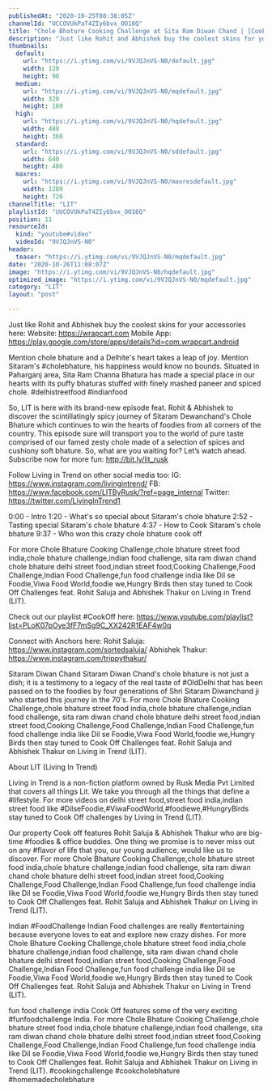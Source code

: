 ```yaml
---
publishedAt: "2020-10-25T08:38:05Z"
channelId: "UCCOVUkPaT4ZIy6bvx_OO16Q"
title: "Chole Bhature Cooking Challenge at Sita Ram Diwan Chand | [Cook Off#20]"
description: "Just like Rohit and Abhishek buy the coolest skins for your accessories here:\nWebsite: https://wrapcart.com\nMobile App: https://play.google.com/store/apps/details?id=com.wrapcart.android\n\nMention chole bhature and a Delhite's heart takes a leap of joy. Mention Sitaram's #cholebhature, his happiness would know no bounds. Situated in Paharganj area, Sita Ram Channa Bhatura has made a special place in our hearts with its puffy bhaturas stuffed with finely mashed paneer and spiced chole. #delhistreetfood #indianfood\n\nSo, LIT is here with its brand-new episode feat. Rohit & Abhishek to discover the scintillatingly spicy journey of Sitaram Dewanchand's Chole Bhature which continues to win the hearts of foodies from all corners of the country. This episode sure will transport you to the world of pure taste comprised of our famed zesty chole made of a selection of spices and cushiony soft bhature. So, what are you waiting for? Let’s watch ahead. Subscribe now for more fun: http://bit.ly/lit_rusk\n\nFollow Living in Trend on other social media too:\nIG: https://www.instagram.com/livingintrend/\nFB: https://www.facebook.com/LITByRusk/?ref=page_internal \nTwitter: https://twitter.com/LivingInTrend1\n\n0:00 - Intro\n1:20 - What's so special about Sitaram's chole bhature\n2:52 - Tasting special Sitaram's chole bhature\n4:37 - How to Cook Sitaram's chole bhature\n9:37 - Who won this crazy chole bhature cook off\n\nFor more Chole Bhature Cooking Challenge,chole bhature street food india,chole bhature challenge,indian food challenge, sita ram diwan chand chole bhature delhi street food,indian street food,Cooking Challenge,Food Challenge,Indian Food Challenge,fun food challenge india like Dil se Foodie,Viwa Food World,foodie we,Hungry Birds then stay tuned to Cook Off Challenges feat. Rohit Saluja and Abhishek Thakur on Living in Trend (LIT).\n\nCheck out our playlist #CookOff here: https://www.youtube.com/playlist?list=PLoK07pOye3fF7mSg9C_XX242R1EAF4w0q\n\nConnect with Anchors here:\nRohit Saluja: https://www.instagram.com/sortedsaluja/\nAbhishek Thakur: https://www.instagram.com/trippythakur/\n\nSitaram Diwan Chand\nSitaram Diwan Chand's chole bhature is not just a dish; it is a testimony to a legacy of the real taste of #OldDelhi that has been passed on to the foodies by four generations of Shri Sitaram Diwanchand ji who started this journey in the 70's. For more Chole Bhature Cooking Challenge,chole bhature street food india,chole bhature challenge,indian food challenge, sita ram diwan chand chole bhature delhi street food,indian street food,Cooking Challenge,Food Challenge,Indian Food Challenge,fun food challenge india like Dil se Foodie,Viwa Food World,foodie we,Hungry Birds then stay tuned to Cook Off Challenges feat. Rohit Saluja and Abhishek Thakur on Living in Trend (LIT).\n\nAbout LIT (Living In Trend)\n\nLiving in Trend is a non-fiction platform owned by Rusk Media Pvt Limited that covers all things Lit. We take you through all the things that define a #lifestyle. For more videos on delhi street food,street food india,indian street food like #DilseFoodie,#ViwaFoodWorld,#foodiewe,#HungryBirds stay tuned to Cook Off challenges by Living in Trend (LIT).\n\nOur property Cook off features Rohit Saluja & Abhishek Thakur who are big-time #foodies & office buddies. One thing we promise is to never miss out on any #flavor of life that you, our young audience, would like us to discover. For more Chole Bhature Cooking Challenge,chole bhature street food india,chole bhature challenge,indian food challenge, sita ram diwan chand chole bhature delhi street food,indian street food,Cooking Challenge,Food Challenge,Indian Food Challenge,fun food challenge india like Dil se Foodie,Viwa Food World,foodie we,Hungry Birds then stay tuned to Cook Off Challenges feat. Rohit Saluja and Abhishek Thakur on Living in Trend (LIT).\n\nIndian #FoodChallenge\nIndian Food challenges are really #entertaining because everyone loves to eat and explore new crazy dishes. For more Chole Bhature Cooking Challenge,chole bhature street food india,chole bhature challenge,indian food challenge, sita ram diwan chand chole bhature delhi street food,indian street food,Cooking Challenge,Food Challenge,Indian Food Challenge,fun food challenge india like Dil se Foodie,Viwa Food World,foodie we,Hungry Birds then stay tuned to Cook Off Challenges feat. Rohit Saluja and Abhishek Thakur on Living in Trend (LIT).\n\nfun food challenge india \nCook Off features some of the very exciting #funfoodchallenge India. For more Chole Bhature Cooking Challenge,chole bhature street food india,chole bhature challenge,indian food challenge, sita ram diwan chand chole bhature delhi street food,indian street food,Cooking Challenge,Food Challenge,Indian Food Challenge,fun food challenge india like Dil se Foodie,Viwa Food World,foodie we,Hungry Birds then stay tuned to Cook Off Challenges feat. Rohit Saluja and Abhishek Thakur on Living in Trend (LIT). #cookingchallenge #cookcholebhature #homemadecholebhature"
thumbnails:
  default:
    url: "https://i.ytimg.com/vi/9VJQJnVS-N0/default.jpg"
    width: 120
    height: 90
  medium:
    url: "https://i.ytimg.com/vi/9VJQJnVS-N0/mqdefault.jpg"
    width: 320
    height: 180
  high:
    url: "https://i.ytimg.com/vi/9VJQJnVS-N0/hqdefault.jpg"
    width: 480
    height: 360
  standard:
    url: "https://i.ytimg.com/vi/9VJQJnVS-N0/sddefault.jpg"
    width: 640
    height: 480
  maxres:
    url: "https://i.ytimg.com/vi/9VJQJnVS-N0/maxresdefault.jpg"
    width: 1280
    height: 720
channelTitle: "LIT"
playlistId: "UUCOVUkPaT4ZIy6bvx_OO16Q"
position: 11
resourceId:
  kind: "youtube#video"
  videoId: "9VJQJnVS-N0"
header:
  teaser: "https://i.ytimg.com/vi/9VJQJnVS-N0/mqdefault.jpg"
date: "2020-10-26T11:08:07Z"
image: "https://i.ytimg.com/vi/9VJQJnVS-N0/hqdefault.jpg"
optimized_image: "https://i.ytimg.com/vi/9VJQJnVS-N0/mqdefault.jpg"
category: "LIT"
layout: "post"

---
```

Just like Rohit and Abhishek buy the coolest skins for your accessories here:
Website: https://wrapcart.com
Mobile App: https://play.google.com/store/apps/details?id=com.wrapcart.android

Mention chole bhature and a Delhite's heart takes a leap of joy. Mention Sitaram's #cholebhature, his happiness would know no bounds. Situated in Paharganj area, Sita Ram Channa Bhatura has made a special place in our hearts with its puffy bhaturas stuffed with finely mashed paneer and spiced chole. #delhistreetfood #indianfood

So, LIT is here with its brand-new episode feat. Rohit & Abhishek to discover the scintillatingly spicy journey of Sitaram Dewanchand's Chole Bhature which continues to win the hearts of foodies from all corners of the country. This episode sure will transport you to the world of pure taste comprised of our famed zesty chole made of a selection of spices and cushiony soft bhature. So, what are you waiting for? Let’s watch ahead. Subscribe now for more fun: http://bit.ly/lit_rusk

Follow Living in Trend on other social media too:
IG: https://www.instagram.com/livingintrend/
FB: https://www.facebook.com/LITByRusk/?ref=page_internal 
Twitter: https://twitter.com/LivingInTrend1

0:00 - Intro
1:20 - What's so special about Sitaram's chole bhature
2:52 - Tasting special Sitaram's chole bhature
4:37 - How to Cook Sitaram's chole bhature
9:37 - Who won this crazy chole bhature cook off

For more Chole Bhature Cooking Challenge,chole bhature street food india,chole bhature challenge,indian food challenge, sita ram diwan chand chole bhature delhi street food,indian street food,Cooking Challenge,Food Challenge,Indian Food Challenge,fun food challenge india like Dil se Foodie,Viwa Food World,foodie we,Hungry Birds then stay tuned to Cook Off Challenges feat. Rohit Saluja and Abhishek Thakur on Living in Trend (LIT).

Check out our playlist #CookOff here: https://www.youtube.com/playlist?list=PLoK07pOye3fF7mSg9C_XX242R1EAF4w0q

Connect with Anchors here:
Rohit Saluja: https://www.instagram.com/sortedsaluja/
Abhishek Thakur: https://www.instagram.com/trippythakur/

Sitaram Diwan Chand
Sitaram Diwan Chand's chole bhature is not just a dish; it is a testimony to a legacy of the real taste of #OldDelhi that has been passed on to the foodies by four generations of Shri Sitaram Diwanchand ji who started this journey in the 70's. For more Chole Bhature Cooking Challenge,chole bhature street food india,chole bhature challenge,indian food challenge, sita ram diwan chand chole bhature delhi street food,indian street food,Cooking Challenge,Food Challenge,Indian Food Challenge,fun food challenge india like Dil se Foodie,Viwa Food World,foodie we,Hungry Birds then stay tuned to Cook Off Challenges feat. Rohit Saluja and Abhishek Thakur on Living in Trend (LIT).

About LIT (Living In Trend)

Living in Trend is a non-fiction platform owned by Rusk Media Pvt Limited that covers all things Lit. We take you through all the things that define a #lifestyle. For more videos on delhi street food,street food india,indian street food like #DilseFoodie,#ViwaFoodWorld,#foodiewe,#HungryBirds stay tuned to Cook Off challenges by Living in Trend (LIT).

Our property Cook off features Rohit Saluja & Abhishek Thakur who are big-time #foodies & office buddies. One thing we promise is to never miss out on any #flavor of life that you, our young audience, would like us to discover. For more Chole Bhature Cooking Challenge,chole bhature street food india,chole bhature challenge,indian food challenge, sita ram diwan chand chole bhature delhi street food,indian street food,Cooking Challenge,Food Challenge,Indian Food Challenge,fun food challenge india like Dil se Foodie,Viwa Food World,foodie we,Hungry Birds then stay tuned to Cook Off Challenges feat. Rohit Saluja and Abhishek Thakur on Living in Trend (LIT).

Indian #FoodChallenge
Indian Food challenges are really #entertaining because everyone loves to eat and explore new crazy dishes. For more Chole Bhature Cooking Challenge,chole bhature street food india,chole bhature challenge,indian food challenge, sita ram diwan chand chole bhature delhi street food,indian street food,Cooking Challenge,Food Challenge,Indian Food Challenge,fun food challenge india like Dil se Foodie,Viwa Food World,foodie we,Hungry Birds then stay tuned to Cook Off Challenges feat. Rohit Saluja and Abhishek Thakur on Living in Trend (LIT).

fun food challenge india 
Cook Off features some of the very exciting #funfoodchallenge India. For more Chole Bhature Cooking Challenge,chole bhature street food india,chole bhature challenge,indian food challenge, sita ram diwan chand chole bhature delhi street food,indian street food,Cooking Challenge,Food Challenge,Indian Food Challenge,fun food challenge india like Dil se Foodie,Viwa Food World,foodie we,Hungry Birds then stay tuned to Cook Off Challenges feat. Rohit Saluja and Abhishek Thakur on Living in Trend (LIT). #cookingchallenge #cookcholebhature #homemadecholebhature